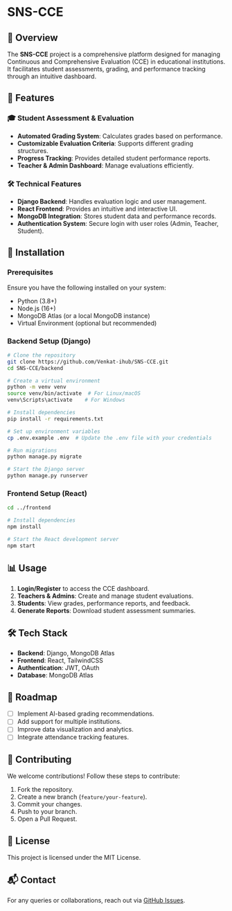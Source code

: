 # SNS-CCE

## 📌 Overview
The **SNS-CCE** project is a comprehensive platform designed for managing Continuous and Comprehensive Evaluation (CCE) in educational institutions. It facilitates student assessments, grading, and performance tracking through an intuitive dashboard.

## 🌟 Features
### 🎓 **Student Assessment & Evaluation**
- **Automated Grading System**: Calculates grades based on performance.
- **Customizable Evaluation Criteria**: Supports different grading structures.
- **Progress Tracking**: Provides detailed student performance reports.
- **Teacher & Admin Dashboard**: Manage evaluations efficiently.

### 🛠 **Technical Features**
- **Django Backend**: Handles evaluation logic and user management.
- **React Frontend**: Provides an intuitive and interactive UI.
- **MongoDB Integration**: Stores student data and performance records.
- **Authentication System**: Secure login with user roles (Admin, Teacher, Student).

## 🚀 Installation
### Prerequisites
Ensure you have the following installed on your system:
- Python (3.8+)
- Node.js (16+)
- MongoDB Atlas (or a local MongoDB instance)
- Virtual Environment (optional but recommended)

### Backend Setup (Django)
```bash
# Clone the repository
git clone https://github.com/Venkat-ihub/SNS-CCE.git
cd SNS-CCE/backend

# Create a virtual environment
python -m venv venv
source venv/bin/activate  # For Linux/macOS
venv\Scripts\activate    # For Windows

# Install dependencies
pip install -r requirements.txt

# Set up environment variables
cp .env.example .env  # Update the .env file with your credentials

# Run migrations
python manage.py migrate

# Start the Django server
python manage.py runserver
```

### Frontend Setup (React)
```bash
cd ../frontend

# Install dependencies
npm install

# Start the React development server
npm start
```

## 📊 Usage
1. **Login/Register** to access the CCE dashboard.
2. **Teachers & Admins**: Create and manage student evaluations.
3. **Students**: View grades, performance reports, and feedback.
4. **Generate Reports**: Download student assessment summaries.

## 🛠 Tech Stack
- **Backend**: Django, MongoDB Atlas
- **Frontend**: React, TailwindCSS
- **Authentication**: JWT, OAuth
- **Database**: MongoDB Atlas

## 📖 Roadmap
- [ ] Implement AI-based grading recommendations.
- [ ] Add support for multiple institutions.
- [ ] Improve data visualization and analytics.
- [ ] Integrate attendance tracking features.

## 🤝 Contributing
We welcome contributions! Follow these steps to contribute:
1. Fork the repository.
2. Create a new branch (`feature/your-feature`).
3. Commit your changes.
4. Push to your branch.
5. Open a Pull Request.

## 📜 License
This project is licensed under the MIT License.

## 📬 Contact
For any queries or collaborations, reach out via [GitHub Issues](https://github.com/Venkat-ihub/SNS-CCE/issues).
